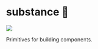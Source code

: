 # substance 🧬

![](https://github.com/jameslnewell/substance/workflows/main/badge.svg)

Primitives for building components.
